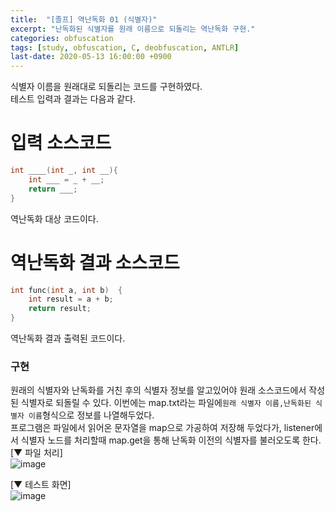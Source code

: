 ```yaml
---
title:  "[졸프] 역난독화 01 (식별자)"
excerpt: "난독화된 식별자를 원래 이름으로 되돌리는 역난독화 구현."
categories: obfuscation
tags: [study, obfuscation, C, deobfuscation, ANTLR]
last-date: 2020-05-13 16:00:00 +0900
---
```

  
식별자 이름을 원래대로 되돌리는 코드를 구현하였다.  
테스트 입력과 결과는 다음과 같다.  
# 입력 소스코드
``` C
int ____(int _, int __){
	int ___ = _ + __;
	return ___;
}
```
역난독화 대상 코드이다.  
  
# 역난독화 결과 소스코드
``` C
int func(int a, int b)  {
	int result = a + b;
	return result;
}
```
역난독화 결과 출력된 코드이다.  
  
### 구현
원래의 식별자와 난독화를 거친 후의 식별자 정보를 알고있어야 원래 소스코드에서 작성된 식별자로 되돌릴 수 있다. 이번에는 map.txt라는 파일에`원래 식별자 이름,난독화된 식별자 이름`형식으로 정보를 나열해두었다.  
프로그램은 파일에서 읽어온 문자열을 map으로 가공하여 저장해 두었다가, listener에서 식별자 노드를 처리할때 map.get을 통해 난독화 이전의 식별자를 불러오도록 한다.  
[▼ 파일 처리]  
![image](https://user-images.githubusercontent.com/26894351/81783606-8deb4480-9536-11ea-95b9-a043d4f5b287.png)  
  
[▼ 테스트 화면]  
![image](https://user-images.githubusercontent.com/26894351/81783243-07366780-9536-11ea-94bc-dbd2298bd554.png)  

